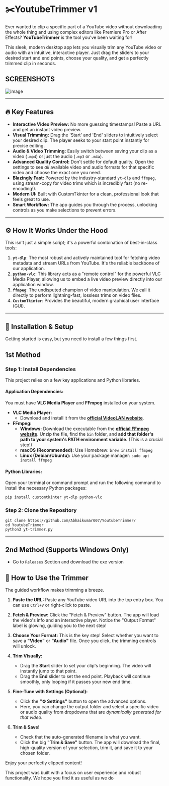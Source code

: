 # ✂️YoutubeTrimmer v1



Ever wanted to clip a specific part of a YouTube video without downloading the whole thing and using complex editors like Premiere Pro or After Effects? **YouTubeTrimmer** is the tool you've been waiting for!

This sleek, modern desktop app lets you visually trim any YouTube video or audio with an intuitive, interactive player. Just drag the sliders to your desired start and end points, choose your quality, and get a perfectly trimmed clip in seconds.


## SCREENSHOTS
![image](https://github.com/user-attachments/assets/7de8037a-4071-4196-a698-766990fdc5e0)



---

## 🔥 Key Features

-   **Interactive Video Preview:** No more guessing timestamps! Paste a URL and get an instant video preview.
-   **Visual Trimming:** Drag the 'Start' and 'End' sliders to intuitively select your desired clip. The player seeks to your start point instantly for precise editing.
-   **Audio & Video Trimming:** Easily switch between saving your clip as a video (`.mp4`) or just the audio (`.mp3` or `.m4a`).
-   **Advanced Quality Control:** Don't settle for default quality. Open the settings to see *all* available video and audio formats for that specific video and choose the exact one you need.
-   **Blazingly Fast:** Powered by the industry-standard `yt-dlp` and `ffmpeg`, using stream-copy for video trims which is incredibly fast (no re-encoding!).
-   **Modern UI:** Built with CustomTkinter for a clean, professional look that feels great to use.
-   **Smart Workflow:** The app guides you through the process, unlocking controls as you make selections to prevent errors.

---

## ⚙️ How It Works Under the Hood

This isn't just a simple script; it's a powerful combination of best-in-class tools:

1.  **`yt-dlp`**: The most robust and actively maintained tool for fetching video metadata and stream URLs from YouTube. It's the reliable backbone of our application.
2.  **`python-vlc`**: This library acts as a "remote control" for the powerful VLC Media Player, allowing us to embed a live video preview directly into our application window.
3.  **`ffmpeg`**: The undisputed champion of video manipulation. We call it directly to perform lightning-fast, lossless trims on video files.
4.  **`CustomTkinter`**: Provides the beautiful, modern graphical user interface (GUI).

---

## 🚀 Installation & Setup

Getting started is easy, but you need to install a few things first.
## 1st Method
### Step 1: Install Dependencies

This project relies on a few key applications and Python libraries.

#### Application Dependencies:
You must have **VLC Media Player** and **FFmpeg** installed on your system.

-   **VLC Media Player:**
    -   Download and install it from the [**official VideoLAN website**](https://www.videolan.org/vlc/).
-   **FFmpeg:**
    -   **Windows:** Download the executable from the [**official FFmpeg website**](https://ffmpeg.org/download.html). Unzip the file, find the `bin` folder, and **add that folder's path to your system's PATH environment variable.** (This is a crucial step!)
    -   **macOS (Recommended):** Use Homebrew: `brew install ffmpeg`
    -   **Linux (Debian/Ubuntu):** Use your package manager: `sudo apt install ffmpeg`

#### Python Libraries:
Open your terminal or command prompt and run the following command to install the necessary Python packages:

```bash
pip install customtkinter yt-dlp python-vlc
```

### Step 2: Clone the Repository

<!-- You can link to your GitHub repo here if you have one -->
<!-- Or you can use a collapsible block for the code -->

```
git clone https://github.com/Abhaikumar007/YoutubeTrimmer/
cd YoutubeTrimmer
python3 yt-trimmer.py
```

---
## 2nd Method (Supports Windows Only)
- Go to `Releases` Section and download the exe version



## 📖 How to Use the Trimmer

The guided workflow makes trimming a breeze.

1.  **Paste the URL:** Paste any YouTube video URL into the top entry box. You can use `Ctrl+V` or right-click to paste.

    <!-- ADD A SCREENSHOT OF THE INITIAL APP WINDOW HERE -->

2.  **Fetch & Preview:** Click the "Fetch & Preview" button. The app will load the video's info and an interactive player. Notice the "Output Format" label is glowing, guiding you to the next step!

    <!-- ADD A SCREENSHOT SHOWING THE LOADED PREVIEW AND GLOWING LABEL -->

3.  **Choose Your Format:** This is the key step! Select whether you want to save a **"Video"** or **"Audio"** file. Once you click, the trimming controls will unlock.

    <!-- ADD A SCREENSHOT OF THE UNLOCKED CONTROLS -->

4.  **Trim Visually:**
    -   Drag the **Start** slider to set your clip's beginning. The video will instantly jump to that point.
    -   Drag the **End** slider to set the end point. Playback will continue smoothly, only looping if it passes your new end time.

5.  **Fine-Tune with Settings (Optional):**
    -   Click the **"⚙️ Settings"** button to open the advanced options.
    -   Here, you can change the output folder and select a specific video or audio quality from dropdowns that are *dynamically generated for that video*.



6.  **Trim & Save!**
    -   Check that the auto-generated filename is what you want.
    -   Click the big **"Trim & Save"** button. The app will download the final, high-quality version of your selection, trim it, and save it to your chosen folder.

Enjoy your perfectly clipped content!



This project was built with a focus on user experience and robust functionality. We hope you find it as useful as we do
